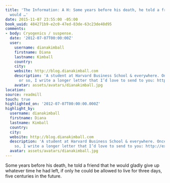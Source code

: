 ```yaml
---
title: 'The Information: A H: Some years before his death, he told a friend that he
  would …'
date: 2015-11-07 23:55:00 -05:00
book_uuid: 484271b9-e2c0-47ed-83de-63c23de48d95
comments:
- body: Cryogenics / suspense.
  date: '2012-07-07T00:00:00Z'
  user:
    username: dianakimball
    firstname: Diana
    lastname: Kimball
    country: 
    city: 
    website: http://blog.dianakimball.com
    description: 'A student at Harvard Business School & everywhere. Once a month
      or so, I write a longer letter that I’d love to send to you: http://expertnovice.com'
    avatar: assets/avatars/dianakimball.jpg
location: 
source: readmill
touch: true
highlighted_on: '2012-07-07T00:00:00.000Z'
highlight_by:
  username: dianakimball
  firstname: Diana
  lastname: Kimball
  country: 
  city: 
  website: http://blog.dianakimball.com
  description: 'A student at Harvard Business School & everywhere. Once a month or
    so, I write a longer letter that I’d love to send to you: http://expertnovice.com'
  avatar: assets/avatars/dianakimball.jpg
---
```


Some years before his death, he told a friend that he would gladly give up whatever time he had left, if only he could be allowed to live for three days, five centuries in the future.